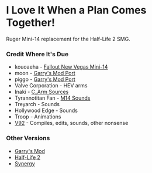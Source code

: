 # I Love It When a Plan Comes Together!
Ruger Mini-14 replacement for the Half-Life 2 SMG.

### Credit Where It's Due
* kouoaeha - [Fallout New Vegas Mini-14](https://www.nexusmods.com/newvegas/mods/50348)
* moon - [Garry's Mod Port](https://steamcommunity.com/sharedfiles/filedetails/?id=1423587238)
* piggo - [Garry's Mod Port](https://steamcommunity.com/sharedfiles/filedetails/?id=1423587238)
* Valve Corporation - HEV arms
* Inaki - [C_Arm Sources](https://github.com/ReverendV92/inaki-c_arms)
* Tyrannotitan Fan - [M14 Sounds](https://gamebanana.com/sounds/63452)
* Treyarch - Sounds
* Hollywood Edge - Sounds
* Troop - Animations
* [V92](http://jessevanover92.net) - Compiles, edits, sounds, other nonsense

### Other Versions
* [Garry's Mod](https://steamcommunity.com/sharedfiles/filedetails/?id=3268714674)
* [Half-Life 2](https://gamebanana.com/mods/521831)
* [Synergy](https://steamcommunity.com/sharedfiles/filedetails/?id=3268717245)
